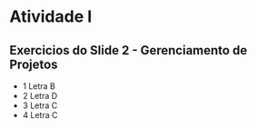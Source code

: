 # Atividade I
  ## Exercicios do Slide 2 - Gerenciamento de Projetos
  
  - 1 Letra B
  - 2 Letra D 
  - 3 Letra C
  - 4 Letra C
